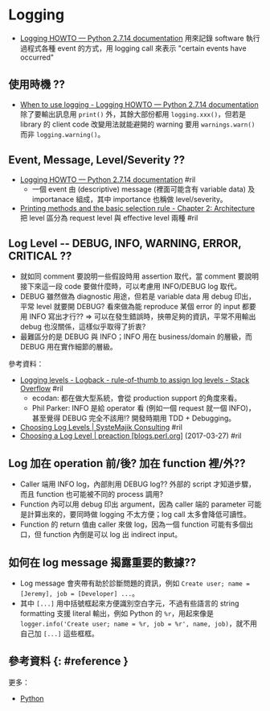 # Logging

  - [Logging HOWTO — Python 2\.7\.14 documentation](https://docs.python.org/2/howto/logging.html) 用來記錄 software 執行過程式各種 event 的方式，用 logging call 來表示 "certain events have occurred"

## 使用時機 ??

  - [When to use logging - Logging HOWTO — Python 2\.7\.14 documentation](https://docs.python.org/2/howto/logging.html#when-to-use-logging) 除了要輸出訊息用 `print()` 外，其餘大部份都用 `logging.xxx()`，但若是 library 的 client code 改變用法就能避開的 warning 要用 `warnings.warn()` 而非 `logging.warning()`。

## Event, Message, Level/Severity ??

  - [Logging HOWTO — Python 2\.7\.14 documentation](https://docs.python.org/2/howto/logging.html) #ril
      - 一個 event 由 (descriptive) message (裡面可能含有 variable data) 及 importanace 組成，其中 importance 也稱做 level/severity。
  - [Printing methods and the basic selection rule - Chapter 2: Architecture](https://logback.qos.ch/manual/architecture.html#basic_selection) 把 level 區分為 request level 與 effective level 兩種 #ril

## Log Level -- DEBUG, INFO, WARNING, ERROR, CRITICAL ??

  - 就如同 comment 要說明一些假設時用 assertion 取代，當 comment 要說明接下來這一段 code 要做什麼時，可以考慮用 INFO/DEBUG log 取代。
  - DEBUG 雖然做為 diagnostic 用途，但若是 variable data 用 debug 印出，平常 level 就要開 DEBUG? 看來做為能 reproduce 某個 error 的 input 都要用 INFO 寫出才行?? => 可以在發生錯誤時，挾帶足夠的資訊，平常不用輸出 debug 也沒關係，這樣似乎取得了折衷?
  - 最難區分的是 DEBUG 與 INFO；INFO 用在 business/domain 的層級，而 DEBUG 用在實作細節的層級。

參考資料：

  - [Logging levels \- Logback \- rule\-of\-thumb to assign log levels \- Stack Overflow](https://stackoverflow.com/questions/7839565/) #ril
      - ecodan: 都在做大型系統，會從 production support 的角度來看。
      - Phil Parker: INFO 是給 operator 看 (例如一個 request 就一個 INFO)，甚至覺得 DEBUG 完全不該用!? 開發時期用 TDD + Debugging。
  - [Choosing Log Levels \| SysteMajik Consulting](https://www.systemajik.com/blog/loglevels/) #ril
  - [Choosing a Log Level \| preaction \[blogs\.perl\.org\]](http://blogs.perl.org/users/preaction/2017/03/choosing-a-log-level.html) (2017-03-27) #ril

## Log 加在 operation 前/後? 加在 function 裡/外??

  - Caller 端用 INFO log，內部則用 DEBUG log?? 外部的 script 才知道步驟，而且 function 也可能被不同的 process 調用?
  - Function 內可以用 debug 印出 argument，因為 caller 端的 parameter 可能是計算出來的，要同時做 logging 不太方便；log call 太多會降低可讀性。
  - Function 的 return 值由 caller 來做 log，因為一個 function 可能有多個出口，但 function 內倒是可以 log 出 indirect input。

## 如何在 log message 揭露重要的數據??

  - Log message 會夾帶有助於診斷問題的資訊，例如 `Create user; name = [Jeremy], job = [Developer] ...`。
  - 其中 `[...]` 用中括號框起來方便識別空白字元，不過有些語言的 string formatting 支援 literal 輸出，例如 Python 的 `%r`，用起來像是 `logger.info('Create user; name = %r, job = %r', name, job)`，就不用自己加 `[...]` 這些框框。

## 參考資料 {: #reference }

更多：

  - [Python](python-logging.md)

